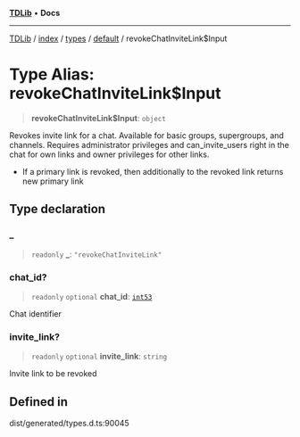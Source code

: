 [**TDLib**](../../../../../../README.md) • **Docs**

***

[TDLib](../../../../../../modules.md) / [index](../../../../../README.md) / [types](../../../README.md) / [default](../README.md) / revokeChatInviteLink$Input

# Type Alias: revokeChatInviteLink$Input

> **revokeChatInviteLink$Input**: `object`

Revokes invite link for a chat. Available for basic groups, supergroups, and channels. Requires administrator privileges and can_invite_users right in the chat for own links and owner privileges for other links.

- If a primary link is revoked, then additionally to the revoked link returns new primary link

## Type declaration

### \_

> `readonly` **\_**: `"revokeChatInviteLink"`

### chat\_id?

> `readonly` `optional` **chat\_id**: [`int53`](int53-1.md)

Chat identifier

### invite\_link?

> `readonly` `optional` **invite\_link**: `string`

Invite link to be revoked

## Defined in

dist/generated/types.d.ts:90045
